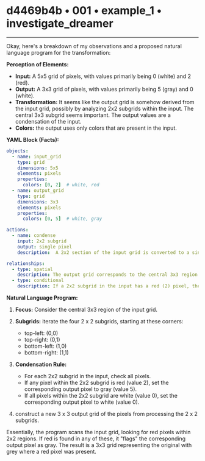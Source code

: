 # d4469b4b • 001 • example_1 • investigate_dreamer

---
Okay, here's a breakdown of my observations and a proposed natural language program for the transformation:

**Perception of Elements:**

*   **Input:** A 5x5 grid of pixels, with values primarily being 0 (white) and 2 (red).
*   **Output:** A 3x3 grid of pixels, with values primarily being 5 (gray) and 0 (white).
*   **Transformation:** It seems like the output grid is somehow derived from the input grid, possibly by analyzing 2x2 subgrids within the input. The central 3x3 subgrid seems important. The output values are a condensation of the input.
* **Colors:** the output uses only colors that are present in the input.

**YAML Block (Facts):**



```yaml
objects:
  - name: input_grid
    type: grid
    dimensions: 5x5
    elements: pixels
    properties:
      colors: [0, 2]  # white, red
  - name: output_grid
    type: grid
    dimensions: 3x3
    elements: pixels
    properties:
      colors: [0, 5]  # white, gray

actions:
  - name: condense
    input: 2x2 subgrid
    output: single pixel
    description:  A 2x2 section of the input grid is converted to a single pixel in the output grid.

relationships:
  - type: spatial
    description: The output grid corresponds to the central 3x3 region of the input grid.
  - type: conditional
    description: If a 2x2 subgrid in the input has a red (2) pixel, the corresponding output pixel becomes gray, and if 2x2 subgrids only has white, the pixel remains white.

```



**Natural Language Program:**

1.  **Focus:** Consider the central 3x3 region of the input grid.
2. **Subgrids:** iterate the four 2 x 2 subgrids, starting at these corners:
   * top-left: (0,0)
   * top-right: (0,1)
   * bottom-left: (1,0)
   * bottom-right: (1,1)

3.  **Condensation Rule:**
    *   For each 2x2 subgrid in the input, check all pixels.
    *   If any pixel within the 2x2 subgrid is red (value 2), set the corresponding output pixel to gray (value 5).
    *   If all pixels within the 2x2 subgrid are white (value 0), set the corresponding output pixel to white (value 0).
4. construct a new 3 x 3 output grid of the pixels from processing the 2 x 2 subgrids.

Essentially, the program scans the input grid, looking for red pixels within 2x2 regions. If red is found in any of these, it "flags" the corresponding output pixel as gray. The result is a 3x3 grid representing the original with grey where a red pixel was present.

